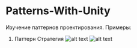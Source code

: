 # Patterns-With-Unity

Изучение паттернов проектирования.
Примеры:

1. Паттерн Стратегия
![alt text](https://github.com/casual-impression/Patterns-With-Unity/blob/main/strategy_example1.jpg?raw=true)
![alt text](https://github.com/casual-impression/Patterns-With-Unity/blob/main/strategy_example2.jpg?raw=true)
